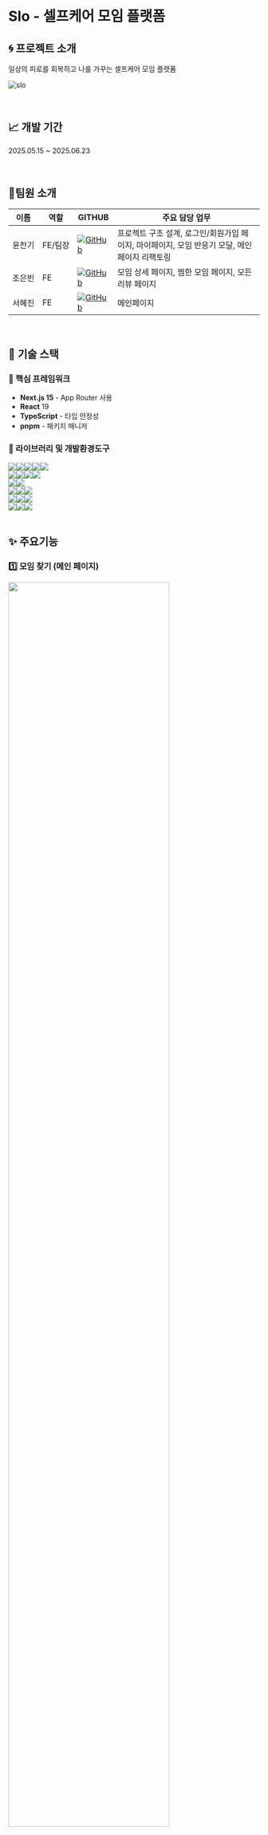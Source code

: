 # Slo - 셀프케어 모임 플랫폼

## 🌀 프로젝트 소개

일상의 피로를 회복하고 나를 가꾸는 셀프케어 모임 플랫폼

![slo](https://github.com/user-attachments/assets/646533aa-1334-4f15-9c4b-0bae21daf86c)

<br>

## 📈 개발 기간

2025.05.15 ~ 2025.06.23

<br>

## 👥팀원 소개

<table>
  <thead>
    <tr>
      <th>이름</th>
      <th>역할</th>
      <th>GITHUB</th>
      <th>주요 담당 업무</th>
    </tr>
  </thead>
  <tbody>
    <tr>
      <td style="white-space: nowrap;">윤찬기</td>
      <td style="white-space: nowrap;">FE/팀장</td>
      <td><a href="https://github.com/smd995">
  <img src="https://img.shields.io/badge/github-181717?style=for-the-badge&logo=github&logoColor=white" alt="GitHub">
</a></td>
      <td>프로젝트 구조 설계, 로그인/회원가입 페이지, 마이페이지, 모임 반응기 모달, 메인페이지 리팩토링</td>
    </tr>
    <tr>
      <td style="white-space: nowrap;">조은빈</td>
      <td>FE</td>
      <td><a href="https://github.com/iambean-git">
  <img src="https://img.shields.io/badge/github-181717?style=for-the-badge&logo=github&logoColor=white" alt="GitHub">
</a></td>
      <td>모임 상세 페이지, 찜한 모임 페이지, 모든 리뷰 페이지</td>
    </tr>
    <tr>
      <td style="white-space: nowrap;">서혜진</td>
      <td>FE</td>
      <td><a href="https://github.com/pluminary">
  <img src="https://img.shields.io/badge/github-181717?style=for-the-badge&logo=github&logoColor=white" alt="GitHub">
</a></td>
      <td>메인페이지</td>
    </tr>
  </tbody>
</table>

<br>

## 🔧 기술 스택

### 🎯 핵심 프레임워크

- **Next.js 15** - App Router 사용
- **React** 19
- **TypeScript** - 타입 안정성
- **pnpm** - 패키지 매니저

### 📡 라이브러리 및 개발환경도구

<div style='display:flex; align-items:center'>
    <img src="https://img.shields.io/badge/Tailwind CSS-06B6D4?style=flat-square&logo=TailwindCSS&logoColor=white">
    <img src="https://img.shields.io/badge/clsx-000000?style=flat-square&logo=clsx&logoColor=white">
    <img src="https://img.shields.io/badge/Lucide-F56565?style=flat-square&logo=lucide&logoColor=white">
    <img src="https://img.shields.io/badge/Motion-0055FF?style=flat-square&logo=motion&logoColor=white">
    <img src="https://img.shields.io/badge/react toastify-000000?style=flat-square&logo=clsx&logoColor=white">
</div>

<div style='display:flex; align-items:center'>
    <img src="https://img.shields.io/badge/Axios-5A29E4?style=flat-square&logo=Axios&logoColor=white">
    <img src="https://img.shields.io/badge/swr-F05138?style=flat-square&logo=swr&logoColor=white">
    <img src="https://img.shields.io/badge/Zustand-4a2c2a?style=flat-square&logo=Zustand&logoColor=white">
    <img src="https://img.shields.io/badge/dayjs-334455?style=flat-square&logo=dayjs&logoColor=white">
</div>
<div style='display:flex; align-items:center'>
    <img src="https://img.shields.io/badge/React Hook Form-EC5990?style=flat-square&logo=react-hook-form&logoColor=white">
    <img src="https://img.shields.io/badge/React Intersection Library-000000?style=flat-square">
</div>
<div style='display:flex; align-items:center'>
    <img src="https://img.shields.io/badge/Vitest-6E9F18?style=flat-square&logo=vitest&logoColor=white">
    <img src="https://img.shields.io/badge/Testing Library React-E33332?style=flat-square&logo=testinglibrary&logoColor=white"> 
    <img src="https://img.shields.io/badge/MSW-FF6A33?style=flat-square&logo=mockserviceworker&logoColor=white">
</div>
<div style='display:flex; align-items:center'>
    <img src="https://img.shields.io/badge/ESLint-4B32C3?style=flat-square&logo=eslint&logoColor=white">
    <img src="https://img.shields.io/badge/Prettier-F7B93E?style=flat-square&logo=prettier&logoColor=black">
    <img src="https://img.shields.io/badge/husky-273A60?style=flat-square&logo=husky&logoColor=black">
</div>
<div style='display:flex; align-items:center'>
    <img src="https://img.shields.io/badge/Git-F05032?style=flat-square&logo=git&logoColor=white"> 
    <img src="https://img.shields.io/badge/Notion-41454A?style=flat-square&logo=notion&logoColor=white"> 
    <img src="https://img.shields.io/badge/Vercel-000000?style=flat-square&logo=vercel&logoColor=white"> 
</div>

<br>

## ✨ 주요기능

### 1️⃣ 모임 찾기 (메인 페이지)

<img src="https://github.com/user-attachments/assets/e12069b4-5668-467d-952b-11649a52a0e1" width="80%">

> 다른 유저와 함께 참여할 프로그램 모임 목록을 탐색할 수 있습니다.

- 모임은 메인, 서브 카테고리로 분류되어 있습니다. (요가, 명상, 원데이클래스)
- 원하는 지역, 날짜에 대해 `필터링` 및 마감 임박, 참여 인원순으로 `정렬`할 수 있습니다.
- 초기 10개의 목록을 불러오고, 이후 `무한스크롤`을 통해 모임 목록을 추가적으로 확인 가능합니다.

### 2️⃣ 모임 만들기

<img src="https://github.com/user-attachments/assets/bb03245e-b3e8-429b-b392-27e3ff646444" width="80%">

> 메인 페이지의 "모임 만들기" 버튼을 통해 모임을 생성할 수 있습니다.

### 3️⃣ 모임 상세 페이지

<img src="https://github.com/user-attachments/assets/3969fb17-b0c9-4282-9c37-0355ba6fa609" width="45%">
<img src="https://github.com/user-attachments/assets/9b6183ce-80ca-4e83-a15b-f9eafd601030" width="45%">

> 모임 상세 정보를 확인할 수 있습니다.

- 모임의 정보, 참여 유저, 다른 유저의 리뷰 등을 확인할 수 있습니다.
- 리뷰 목록은 `페이지네이션`으로 구현되어 있습니다.
- "참여하기" 버튼을 통해 모임에 참여할 수 있으며, 비로그인 유저는 팝업과 함께 로그인 페이지로 이동합니다.
- 주최자는 모임을 취소/공유할 수 있습니다.

### 4️⃣ 찜한 모임

<img src="https://github.com/user-attachments/assets/19a4dcbe-5e7a-40d1-9c56-83f04a16866c" width="80%">

> 찜 해놓은 모임 목록을 확인할 수 있습니다.

- 웹 스토리지 활용으로 비로그인 유저도 찜하기 기능을 사용할 수 있습니다.
- 찜하기 버튼을 다시 클릭하여 찜하기를 해제할 수 있습니다.

### 5️⃣ 모든 리뷰

<img src="https://github.com/user-attachments/assets/19a4dcbe-5e7a-40d1-9c56-83f04a16866c" width="80%">

> 원하는 모임 종류에 대해 다른 유저가 작성한 리뷰 점수와 내용을 확인할 수 있습니다.

- 원하는 지역, 날짜 `필터링` 및 최신순, 리뷰 높은 순, 참여 인원 순으로 `정렬`할 수 있습니다.
- `무한 스크롤`을 통해 리뷰 목록을 추가로 확인할 수 있습니다.

### 6️⃣ 마이페이지

> 내 프로필 관리 및 내가 신청한 모임 목록을 확인하고 리뷰를 작성할 수 있습니다.

**프로필 수정**

<img src="https://github.com/user-attachments/assets/25f96839-d029-4c65-bbb4-3f4c1bc72f55" width="60%">

**나의 모임**

<img src="https://github.com/user-attachments/assets/4388d6cd-3943-44e7-bc32-50aed8eb268c" width="60%">

- 내가 신청한 모임들을 목록으로 확인하고 리뷰를 작성할 수 있습니다.

**나의 리뷰**

<img src="https://github.com/user-attachments/assets/be271fb5-d89a-4280-9880-b504032192cf" width="45%">
<img src="https://github.com/user-attachments/assets/17bc4147-9d4d-477e-a949-534bd2844f85" width="45%">

- 작성 가능한 리뷰 목록과 작성한 리뷰 목록을 확인할 수 있습니다.

**내가 만든 모임**

<img src="https://github.com/user-attachments/assets/79df4a8f-ddbe-4763-af2a-c9b3ee564e29" width="60%">

- 내가 만든 모임들을 목록으로 확인할 수 있습니다.

### 7️⃣ 로그인 및 회원가입

<img src="https://github.com/user-attachments/assets/64319621-63b7-4397-80b7-c2fdeb822df9" width="45%">
<img src="https://github.com/user-attachments/assets/d7b9b5fc-b846-41dc-b55a-4e3a15186272" width="45%">

> 계정 생성 및 로그인, 유효성 검사를 수행합니다.

<br>

### 8️⃣ 기타

✅ 해당 프로젝트는 반응형으로 제작되어 모바일, 태플릿, PC 모든 환경에서 사용 가능합니다.

<img src="https://github.com/user-attachments/assets/2df00846-2091-480c-a621-f780061dcb50" width="30%">
<img src="https://github.com/user-attachments/assets/a08d2bba-ba9b-414e-9d73-1077d3d953b5" width="30%">
<img src="https://github.com/user-attachments/assets/67931797-c89b-43c6-9b2d-dbcc6b4941a3" width="30%">

<br>

## 🗂️ 프로젝트 구조

```
src/
├── app/                # Next.js App Router
│   ├── (auth)/
│   ├── (detail)/
│   ├── liked/
│   ├── mypage/
│   ├── reviews/
│   ├── page.tsx
│   └── layout.tsx
├── components/         # React 컴포넌트
│   ├── atom/
│   ├── icons/
│   ├── molecules/
│   ├── organisms/
│   ├── providers/
│   └── skeleton/
├── constants/          # 상수 모음
├── effect/             # API 호출 등 부수효과 함수
├── entity/             # 백엔드 json 매핑 객체
├── hooks/              # 커스텀 훅
├── lib/                # 유틸리티 함수
├── stores/             # Zustand 상태 관리
└── types/              # TypeScript 타입 정의
```

<br>

## 📊 주요 성과 지표

- **개발 완료 기능**: 10 / 10
- **코드 품질**: TypeScript 적용률 96.1%
- **성능**: 페이지 로딩 속도 2초 이하
- **반응형**: 모바일/데스크톱 완벽 지원
